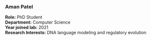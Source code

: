 ### Aman Patel
**Role:** PhD Student  
**Department:** Computer Science  
**Year joined lab:** 2021  
**Research Interests:** DNA language modeling and regulatory evolution  